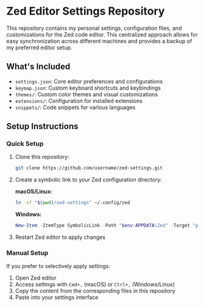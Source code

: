 # Zed Editor Settings Repository

This repository contains my personal settings, configuration files, and customizations for the Zed code editor. This centralized approach allows for easy synchronization across different machines and provides a backup of my preferred editor setup.

## What's Included

- `settings.json`: Core editor preferences and configurations
- `keymap.json`: Custom keyboard shortcuts and keybindings
- `themes/`: Custom color themes and visual customizations
- `extensions/`: Configuration for installed extensions
- `snippets/`: Code snippets for various languages

## Setup Instructions

### Quick Setup

1. Clone this repository:
   ```bash
   git clone https://github.com/username/zed-settings.git
   ```

2. Create a symbolic link to your Zed configuration directory:

   **macOS/Linux:**
   ```bash
   ln -sf "$(pwd)/zed-settings" ~/.config/zed
   ```

   **Windows:**
   ```powershell
   New-Item -ItemType SymbolicLink -Path "$env:APPDATA\Zed" -Target "path\to\zed-settings"
   ```

3. Restart Zed editor to apply changes

### Manual Setup

If you prefer to selectively apply settings:

1. Open Zed editor
2. Access settings with `Cmd+,` (macOS) or `Ctrl+,` (Windows/Linux)
3. Copy the content from the corresponding files in this repository
4. Paste into your settings interface
